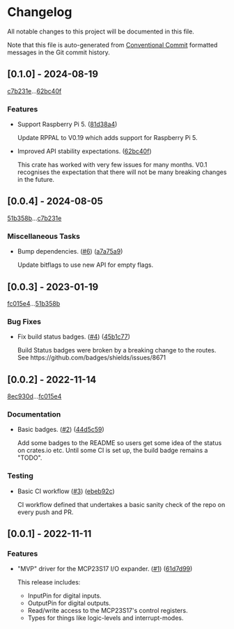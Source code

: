 # Changelog

All notable changes to this project will be documented in this file.

Note that this file is auto-generated from [Conventional Commit](https://www.conventionalcommits.org/en/v1.0.0/)
formatted messages in the Git commit history.

## [0.1.0] - 2024-08-19

[c7b231e](https://github.com/solimike/rppal-mcp23s17/commit/c7b231e3e6cebeb95952863a0447318170ed8d20)...[62bc40f](https://github.com/solimike/rppal-mcp23s17/commit/62bc40f63480bf8a78ac88cee8f467d3cf75f840)

### Features

- Support Raspberry Pi 5. ([81d38a4](https://github.com/solimike/rppal-mcp23s17/commit/81d38a421623c6d9748ff0cd6f006fdfce53af85))

  Update RPPAL to V0.19 which adds support for Raspberry Pi 5.

- Improved API stability expectations. ([62bc40f](https://github.com/solimike/rppal-mcp23s17/commit/62bc40f63480bf8a78ac88cee8f467d3cf75f840))

  This crate has worked with very few issues
  for many months. V0.1 recognises
  the expectation that there will not be many
  breaking changes in the future.

## [0.0.4] - 2024-08-05

[51b358b](https://github.com/solimike/rppal-mcp23s17/commit/51b358bd07e9166c8b1dadce61e4da9831fb8ad0)...[c7b231e](https://github.com/solimike/rppal-mcp23s17/commit/c7b231e3e6cebeb95952863a0447318170ed8d20)

### Miscellaneous Tasks

- Bump dependencies. ([#6](https:&#x2F;&#x2F;github.com&#x2F;solimike&#x2F;rppal-mcp23s17&#x2F;issues&#x2F;6)) ([a7a75a9](https://github.com/solimike/rppal-mcp23s17/commit/a7a75a937151f6833b329df42c43569f006b2cd6))

  Update bitflags to use new API for empty flags.

## [0.0.3] - 2023-01-19

[fc015e4](https://github.com/solimike/rppal-mcp23s17/commit/fc015e456087ce927de879e31ee9b1b8728240a0)...[51b358b](https://github.com/solimike/rppal-mcp23s17/commit/51b358bd07e9166c8b1dadce61e4da9831fb8ad0)

### Bug Fixes

- Fix build status badges. ([#4](https:&#x2F;&#x2F;github.com&#x2F;solimike&#x2F;rppal-mcp23s17&#x2F;issues&#x2F;4)) ([45b1c77](https://github.com/solimike/rppal-mcp23s17/commit/45b1c77a37bde969a5306d6022b1bcb3da35ce91))

  Build Status badges were broken by a breaking change to the routes. 
  See https:&#x2F;&#x2F;github.com&#x2F;badges&#x2F;shields&#x2F;issues&#x2F;8671

## [0.0.2] - 2022-11-14

[8ec930d](https://github.com/solimike/rppal-mcp23s17/commit/8ec930dea0a93cdf0bfdbee905b2ce8ef381ea68)...[fc015e4](https://github.com/solimike/rppal-mcp23s17/commit/fc015e456087ce927de879e31ee9b1b8728240a0)

### Documentation

- Basic badges. ([#2](https:&#x2F;&#x2F;github.com&#x2F;solimike&#x2F;rppal-mcp23s17&#x2F;issues&#x2F;2)) ([44d5c59](https://github.com/solimike/rppal-mcp23s17/commit/44d5c598521e825c7d114bf0efc5503195edeccf))

  Add some badges to the README so users get some idea of the status on crates.io etc. Until some CI is set up, 
  the build badge remains a &quot;TODO&quot;.

### Testing

- Basic CI workflow ([#3](https:&#x2F;&#x2F;github.com&#x2F;solimike&#x2F;rppal-mcp23s17&#x2F;issues&#x2F;3)) ([ebeb92c](https://github.com/solimike/rppal-mcp23s17/commit/ebeb92c0712b8144e7cd968222c8e84b35d46c53))

  CI workflow defined that undertakes a basic sanity check of the repo on every push and PR.

## [0.0.1] - 2022-11-11

### Features

- &quot;MVP&quot; driver for the MCP23S17 I&#x2F;O expander. ([#1](https:&#x2F;&#x2F;github.com&#x2F;solimike&#x2F;rppal-mcp23s17&#x2F;issues&#x2F;1)) ([61d7d99](https://github.com/solimike/rppal-mcp23s17/commit/61d7d99ed066e4c02626ceefb551a75d069094a4))

  This release includes:
  
  - InputPin for digital inputs.
  - OutputPin for digital outputs.
  - Read&#x2F;write access to the MCP23S17&#x27;s control registers.
  - Types for things like logic-levels and interrupt-modes.

<!-- generated by git-cliff -->

